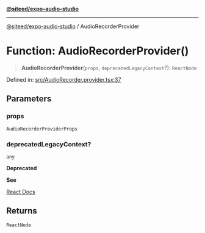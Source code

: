 [**@siteed/expo-audio-studio**](../README.md)

***

[@siteed/expo-audio-studio](../README.md) / AudioRecorderProvider

# Function: AudioRecorderProvider()

> **AudioRecorderProvider**(`props`, `deprecatedLegacyContext`?): `ReactNode`

Defined in: [src/AudioRecorder.provider.tsx:37](https://github.com/deeeed/expo-audio-stream/blob/bb59302490ef4669af79e1b7d51bc0dcaf10e087/packages/expo-audio-studio/src/AudioRecorder.provider.tsx#L37)

## Parameters

### props

`AudioRecorderProviderProps`

### deprecatedLegacyContext?

`any`

**Deprecated**

**See**

[React Docs](https://legacy.reactjs.org/docs/legacy-context.html#referencing-context-in-lifecycle-methods)

## Returns

`ReactNode`
